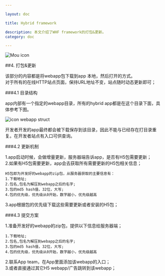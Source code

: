 ```yaml
---

layout: doc

title: Hybrid framework

description: 本文介绍了WHF framework的打包&更新。
category: doc

---
```


![Mou icon](/images/Mou_128.png)

##4.	打包&更新	
该部分的内容都是将webapp包下载到app 本地，然后打开的方式。<br/>
对于所有的在线HTTP站点页面，保持URL地址不变，站点随时动态更新即可；<br/>
###4.1	目录结构

app内部有一个指定的webapp目录，所有的hybrid app都是在这个目录下面，具体参考下图。
![icon webapp struct](/images/wb_struct.png)
开发者开发的app最终都会被下载保存到该目录，因此不能与已经存在打目录重复。在开发者站点有入口可供查询。
###4.2	更新机制

1.app启动时候，会做增量更新，服务器端告诉app，是否有H5包需要更新；<br/>
2.如果有H5包需要更新，app会去获取所有需要更新的H5包相关信息；<br/>
	
	H5包即为开发好的webapp的zip包，从服务器获取的主要信息有：
	1.下载地址;
	2.包名,包名为解压到webapp之后的名字;
	3.包的md5 hash值，32位，大写;
	4.包的优先级，优先级从0开始，数字越小，优先级越高
3.app根据包的优先级下载这些需要更新或者安装的H5包；

###4.3	提交方案
1.准备开发好的webapp的zip包，提供以下信息给服务器端；
	
	1.下载地址;
	2.包名,包名为解压到webapp之后的名字;
	3.包的md5 hash值，32位，大写;
	4.包的优先级，优先级从0开始，数字越小，优先级越高
2.联系App team，在App里面添加该webapp的入口；<br/>
3.或者直接通过其它H5 webapp/广告跳转到该webapp；

